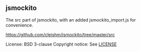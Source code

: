 ## jsmockito

The src part of jsmockito, with an added jsmockito_import.js for convenience.

https://github.com/cleishm/jsmockito/tree/master/src

License: BSD 3-clause
Copyright notice: See [LICENSE](LICENSE)
